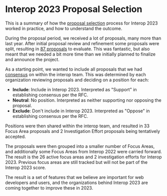 # Interop 2023 Proposal Selection

This is a summary of how the [proposal selection](https://github.com/web-platform-tests/rfcs/blob/master/rfcs/interop_2023.md#proposal-selection) process for Interop 2023 worked in practice, and how to understand the outcome.

During the proposal period, we received a lot of proposals, many more than last year. After initial proposal review and refinement some proposals were split, resulting in [87 proposals](https://github.com/orgs/web-platform-tests/projects/2) to evaluate. This was fantastic, but also meant that we needed a bit more time than we initially planned to finalize and announce the project.

As a starting point, we wanted to include all proposals that we had [consensus](https://github.com/web-platform-tests/rfcs/blob/master/rfcs/interop_2023.md#governance) on within the interop team. This was determined by each organization reviewing proposals and deciding on a position for each:

- **Include**: Include in Interop 2023. Interpreted as "Support" in establishing consensus per the RFC.
- **Neutral**: No position. Interpreted as neither supporting nor opposing the proposal.
- **Exclude**: Don't include in Interop 2023. Interpreted as "Oppose" in establishing consensus per the RFC.

Positions were then shared within the interop team, and resulted in 33 Focus Area proposals and 2 Investigation Effort proposals being tentatively accepted.

The proposals were then grouped into a smaller number of Focus Areas, and additionally some Focus Areas from Interop 2022 were carried forward. The result is the 26 active focus areas and 2 investigation efforts for Interop 2023. Previous focus areas are still tracked but will not be part of the Interop 2023 score.

The result is a set of features that we believe are important for web developers and users, and the organizations behind Interop 2023 are coming together to improve these in 2023.
